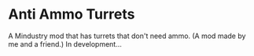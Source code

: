 # Anti Ammo Turrets
A Mindustry mod that has turrets that don't need ammo. (A mod made by me and a friend.)
In development...
